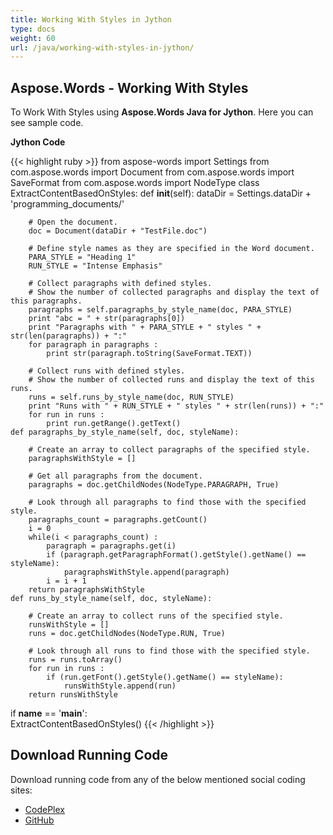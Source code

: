 ```yaml
---
title: Working With Styles in Jython
type: docs
weight: 60
url: /java/working-with-styles-in-jython/
---
```


## **Aspose.Words - Working With Styles**
To Work With Styles using **Aspose.Words Java for Jython**. Here you can see sample code.

**Jython Code**

{{< highlight ruby >}}
from aspose-words import Settings
from com.aspose.words import Document
from com.aspose.words import SaveFormat
from com.aspose.words import NodeType
class ExtractContentBasedOnStyles:
    def __init__(self):
        dataDir = Settings.dataDir + 'programming_documents/'

        # Open the document.
        doc = Document(dataDir + "TestFile.doc")

        # Define style names as they are specified in the Word document.
        PARA_STYLE = "Heading 1"
        RUN_STYLE = "Intense Emphasis"

        # Collect paragraphs with defined styles.
        # Show the number of collected paragraphs and display the text of this paragraphs.
        paragraphs = self.paragraphs_by_style_name(doc, PARA_STYLE)
        print "abc = " + str(paragraphs[0])
        print "Paragraphs with " + PARA_STYLE + " styles " + str(len(paragraphs)) + ":"
        for paragraph in paragraphs :
            print str(paragraph.toString(SaveFormat.TEXT))

        # Collect runs with defined styles.
        # Show the number of collected runs and display the text of this runs.
        runs = self.runs_by_style_name(doc, RUN_STYLE)
        print "Runs with " + RUN_STYLE + " styles " + str(len(runs)) + ":"
        for run in runs :
            print run.getRange().getText()
    def paragraphs_by_style_name(self, doc, styleName):

        # Create an array to collect paragraphs of the specified style.
        paragraphsWithStyle = []

        # Get all paragraphs from the document.
        paragraphs = doc.getChildNodes(NodeType.PARAGRAPH, True)

        # Look through all paragraphs to find those with the specified style.
        paragraphs_count = paragraphs.getCount()
        i = 0
        while(i < paragraphs_count) :
            paragraph = paragraphs.get(i)
            if (paragraph.getParagraphFormat().getStyle().getName() == styleName):
                paragraphsWithStyle.append(paragraph)
            i = i + 1
        return paragraphsWithStyle
    def runs_by_style_name(self, doc, styleName):

        # Create an array to collect runs of the specified style.
        runsWithStyle = []
        runs = doc.getChildNodes(NodeType.RUN, True)

        # Look through all runs to find those with the specified style.
        runs = runs.toArray()
        for run in runs :
            if (run.getFont().getStyle().getName() == styleName):
                runsWithStyle.append(run)
        return runsWithStyle
if __name__ == '__main__':        
    ExtractContentBasedOnStyles()
{{< /highlight >}}
## **Download Running Code**
Download running code from any of the below mentioned social coding sites:

- [CodePlex](https://asposewordsjavajython.codeplex.com/releases/view/619260)
- [GitHub](https://github.com/aspose-words/Aspose.Words-for-Java/releases/tag/Aspose.Words_Java_for_Jython-v1.0.0)
